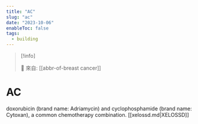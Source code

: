 ```yaml
---
title: "AC"
slug: "ac"
date: "2023-10-06"
enableToc: false
tags:
  - building
---
```


> [!info]
>
> 🌱 來自: [[abbr-of-breast cancer]]

# AC

doxorubicin (brand name: Adriamycin) and cyclophosphamide (brand name: Cytoxan), a common chemotherapy combination.
[[xelossd.md|XELOSSD]]
